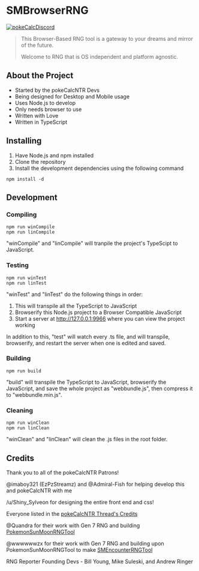 # SMBrowserRNG

[![pokeCalcDiscord](https://discordapp.com/assets/07dca80a102d4149e9736d4b162cff6f.ico)](https://www.discord.gg/d8JuAvg)

> This Browser-Based RNG tool is a gateway to your dreams and mirror of the future.
>
> Welcome to RNG that is OS independent and platform agnostic.

## About the Project

  - Started by the pokeCalcNTR Devs
  - Being designed for Desktop and Mobile usage
  - Uses Node.js to develop
  - Only needs browser to use
  - Written with Love
  - Written in TypeScript

## Installing
1. Have Node.js and npm installed
2. Clone the repository
3. Install the development dependencies using the following command
```
npm install -d
```
## Development

### Compiling
```
npm run winCompile
npm run linCompile
```
"winCompile" and "linCompile" will tranpile the project's TypeScipt to JavaScript.

### Testing
```
npm run winTest
npm run linTest
```
"winTest" and "linTest" do the following things in order:
1. This will transpile all the TypeScript to JavaScript
2. Browserify this Node.js project to a Browser Compatible JavaScript
3. Start a server at http://127.0.0.1:9966 where you can view the project working

In addition to this, "test" will watch every .ts file, and will transpile, browserify, and restart the server when one is edited and saved.

### Building
```
npm run build
```
"build" will transpile the TypeScript to JavaScript, browserify the JavaScript, and save the whole project as "webbundle.js", then compress it to "webbundle.min.js".

### Cleaning
```
npm run winClean
npm run linClean
```
"winClean" and "linClean" will clean the .js files in the root folder.

## Credits
Thank you to all of the pokeCalcNTR Patrons!

@imaboy321 (EzPzStreamz) and @Admiral-Fish for helping develop this and pokeCalcNTR with me

/u/Shiny_Sylveon for designing the entire front end and css!

Everyone listed in the [pokeCalcNTR Thread's Credits](gbatemp.net/threads/wip-pokecalcntr-iv-and-nature-overlay-plugin-for-sun-and-moon.460524/)

@Quandra for their work with Gen 7 RNG and building [PokemonSunMoonRNGTool](https://github.com/Quandra/PokemonSunMoonRNGTool)

@wwwwwwzx for their work with Gen 7 RNG and building upon PokemonSunMoonRNGTool to make [SMEncounterRNGTool](https://github.com/wwwwwwzx/SMEncounterRNGTool)

RNG Reporter Founding Devs - Bill Young, Mike Suleski, and Andrew Ringer
